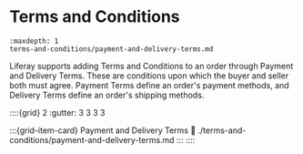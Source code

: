 # Terms and Conditions

```{toctree}
:maxdepth: 1
terms-and-conditions/payment-and-delivery-terms.md
```

Liferay supports adding Terms and Conditions to an order through Payment and Delivery Terms. These are conditions upon which the buyer and seller both must agree. Payment Terms define an order's payment methods, and Delivery Terms define an order's shipping methods. 

::::{grid} 2
:gutter: 3 3 3 3

:::{grid-item-card} Payment and Delivery Terms
:link: ./terms-and-conditions/payment-and-delivery-terms.md
:::
::::
